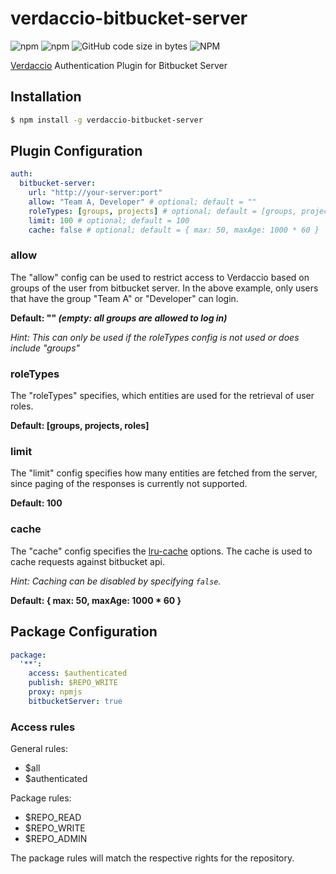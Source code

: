 # verdaccio-bitbucket-server
![npm](https://img.shields.io/npm/v/verdaccio-bitbucket-server.svg)
![npm](https://img.shields.io/npm/dy/verdaccio-bitbucket-server.svg)
![GitHub code size in bytes](https://img.shields.io/github/languages/code-size/oeph/verdaccio-bitbucket-server.svg)
![NPM](https://img.shields.io/npm/l/verdaccio-bitbucket-server.svg)

[Verdaccio](https://github.com/verdaccio/verdaccio) Authentication Plugin for Bitbucket Server

## Installation

```sh
$ npm install -g verdaccio-bitbucket-server
```

## Plugin Configuration

```yaml
auth:
  bitbucket-server:
    url: "http://your-server:port"
    allow: "Team A, Developer" # optional; default = ""
    roleTypes: [groups, projects] # optional; default = [groups, projects, repos]
    limit: 100 # optional; default = 100
    cache: false # optional; default = { max: 50, maxAge: 1000 * 60 }
```

### allow
The "allow" config can be used to restrict access to Verdaccio based on groups of the user from bitbucket server. In the above example, only users that have the group "Team A" or "Developer" can login.

**Default: "" *(empty: all groups are allowed to log in)***

*Hint: This can only be used if the roleTypes config is not used or does include "groups"*

### roleTypes
The "roleTypes" specifies, which entities are used for the retrieval of user roles.

**Default: [groups, projects, roles]**

### limit
The "limit" config specifies how many entities are fetched from the server, since paging of the responses is currently not supported.

**Default: 100**

### cache
The "cache" config specifies the [lru-cache](https://www.npmjs.com/package/lru-cache) options. The cache is used to cache requests against bitbucket api.

*Hint: Caching can be disabled by specifying `false`.*

**Default: { max: 50, maxAge: 1000 * 60 }**

## Package Configuration

```yaml
package:
  '**':
    access: $authenticated
    publish: $REPO_WRITE
    proxy: npmjs
    bitbucketServer: true
```

### Access rules
General rules:
- $all
- $authenticated

Package rules:
- $REPO_READ
- $REPO_WRITE
- $REPO_ADMIN

The package rules will match the respective rights for the repository.